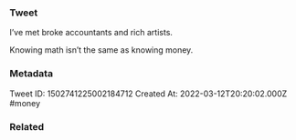 ### Tweet
I’ve met broke accountants and rich artists.

Knowing math isn’t the same as knowing money.

### Metadata
Tweet ID: 1502741225002184712
Created At: 2022-03-12T20:20:02.000Z
#money 

### Related

